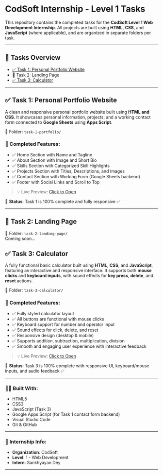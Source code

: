 # CodSoft Internship - Level 1 Tasks

This repository contains the completed tasks for the **CodSoft Level 1 Web Development Internship**. All projects are built using **HTML**, **CSS**, and **JavaScript** (where applicable), and are organized in separate folders per task.

---

## 📂 Tasks Overview
- [✅ Task 1: Personal Portfolio Website](#-task-1-personal-portfolio-website)
- [🚧 Task 2: Landing Page](#-task-2-landing-page)
- [✅ Task 3: Calculator](#-task-3-calculator)

---

## ✅ Task 1: Personal Portfolio Website

A clean and responsive personal portfolio website built using **HTML and CSS**. It showcases personal information, projects, and a working contact form connected to **Google Sheets** using **Apps Script**.

📂 Folder: `task-1-portfolio/`

### 🔹 Completed Features:

- ✅ Home Section with Name and Tagline
- ✅ About Section with Image and Short Bio
- ✅ Skills Section with Categorized Skill Highlights
- ✅ Projects Section with Titles, Descriptions, and Images
- ✅ Contact Section with Working Form (Google Sheets backend)
- ✅ Footer with Social Links and Scroll to Top

> 💡 Live Preview: [Click to Open](https://sankhyayan-dey.github.io/codsoft-level-1-tasks/task-1-portfolio/)

📌 **Status**: Task 1 is 100% complete and fully responsive ✅

---

## 🚧 Task 2: Landing Page

📂 Folder: `task-2-landing-page/`  
Coming soon...

## ✅ Task 3: Calculator

A fully functional basic calculator built using **HTML**, **CSS**, and **JavaScript**, featuring an interactive and responsive interface. It supports both **mouse clicks** and **keyboard inputs**, with sound effects for **key press**, **delete**, and **reset** actions.

📂 Folder: `task-3-calculator/`

### 🔹 Completed Features:

- ✅ Fully styled calculator layout
- ✅ All buttons are functional with mouse clicks
- ✅ Keyboard support for number and operator input
- ✅ Sound effects for click, delete, and reset
- ✅ Responsive design (desktop & mobile)
- ✅ Supports addition, subtraction, multiplication, division  
- ✅ Smooth and engaging user experience with interactive feedback

> 💡 Live Preview: [Click to Open](https://sankhyayan-dey.github.io/codsoft-level-1-tasks/task-3-calculator/)

📌 **Status**: Task 3 is 100% complete with responsive UI, keyboard/mouse inputs, and audio feedback ✅

---

### 👨‍💻 Built With:

- HTML5
- CSS3
- JavaScript (Task 3)
- Google Apps Script (for Task 1 contact form backend)
- Visual Studio Code
- Git & GitHub

---

### 📅 Internship Info:

- **Organization**: CodSoft
- **Level**: 1 - Web Development
- **Intern**: Sankhyayan Dey

---
